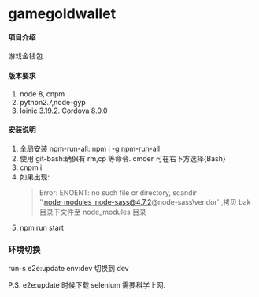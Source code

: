 # gamegoldwallet

#### 项目介绍

游戏金钱包

#### 版本要求

1.  node 8, cnpm
2.  python2.7,node-gyp
3.  Ioinic 3.19.2. Cordova 8.0.0

#### 安装说明

1.  全局安装 npm-run-all: npm i -g npm-run-all
2.  使用 git-bash:确保有 rm,cp 等命令. cmder 可在右下方选择{Bash}
3.  cnpm i
4.  如果出现:
    > Error: ENOENT: no such file or directory, scandir '\node_modules_node-sass@4.7.2@node-sass\vendor'
    > ,拷贝 bak 目录下文件至 node_modules 目录
5.  npm run start

### 环境切换

run-s e2e:update env:dev 切换到 dev

P.S.
e2e:update 时候下载 selenium 需要科学上网.

